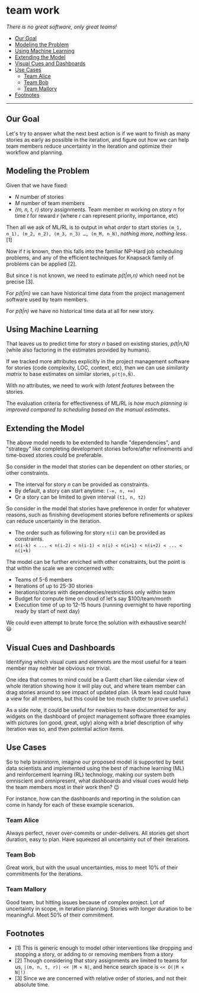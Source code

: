 team work
=========

_There is no great software, only great teams!_


<!-- MarkdownTOC levels="2,3,4,5" autoanchor=false autolink=true -->

- [Our Goal](#our-goal)
- [Modeling the Problem](#modeling-the-problem)
- [Using Machine Learning](#using-machine-learning)
- [Extending the Model](#extending-the-model)
- [Visual Cues and Dashboards](#visual-cues-and-dashboards)
- [Use Cases](#use-cases)
    - [Team Alice](#team-alice)
    - [Team Bob](#team-bob)
    - [Team Mallory](#team-mallory)
- [Footnotes](#footnotes)

<!-- /MarkdownTOC -->

______________________

## Our Goal

Let's try to answer what the next best action is if we want to finish as many stories as early as possible in the iteration, and figure out how we can help team members reduce uncertainty in the iteration and optimize their workflow and planning.

## Modeling the Problem
Given that we have fixed:

- _N_ number of stories
- _M_ number of team members
- _(m, n, t, r)_ story assignments. Team member _m_ working on story _n_ for time _t_ for reward _r_ (where _r_ can represent priority, importance, etc)

Then all we ask of ML/RL is to output in what *order* to start stories `(m_1, n_1), (m_2, n_2), (m_3, n_3) …, (m_M, n_N)`, *_nothing more, nothing less_*. [1]

Now if _t_ is known, then this falls into the familiar NP-Hard job scheduling problems, and any of the efficient techniques for Knapsack family of problems can be applied [2].

But since _t_ is not known, we need to estimate _p(t|m,n)_ which need not be precise [3].

For _p(t|m)_ we can have historical time data from the project management software used by team members.

For _p(t|n)_ we have no historical time data at all for new story.

## Using Machine Learning

That leaves us to predict time for story _n_ based on existing stories, _p(t|n,N)_ (while also factoring in the estimates provided by humans).

If we tracked more attributes explicitly in the project management software for stories (code complexity, LOC, context, etc), then we can use _similarity matrix_ to base estimates on similar stories, `p(t|n,Ñ)`.

With no attributes, we need to work with _latent features_ between the stories.

The evaluation criteria for effectiveness of ML/RL is _how much planning is improved compared to scheduling based on the manual estimates._

## Extending the Model

The above model needs to be extended to handle "dependencies", and "strategy" like completing development stories before/after refinements and time-boxed stories could be preferable.

So consider in the model that stories can be dependent on other stories, or other constraints.

- The interval for story _n_ can be provided as constraints.
- By default, a story can start anytime: `(-∞, n, +∞)`
- Or a story can be limited to given interval `(t1, n, t2)`

So consider in the model that stories have preference in order for whatever reasons, such as finishing development stories before refinements or spikes can reduce uncertainty in the iteration.

- The order such as following for story `n(i)` can be provided as constraints.
- `n(i-k) < ... < n(i-2) < n(i-1) < n(i) < n(i+1) < n(i+2) < ... < n(i+k)`


The model can be further enriched with other constraints, but the point is that within the scale we are concerned with:

- Teams of 5-6 members
- Iterations of up to 25-30 stories
- Iterations/stories with dependencies/restrictions only within team
- Budget for compute time on cloud of let's say $100/team/month
- Execution time of up to 12-15 hours (running overnight to have reporting ready by start of next day)

We could even attempt to brute force the solution with exhaustive search! :smiley:

## Visual Cues and Dashboards

Identifying which visual cues and elements are the most useful for a team member may neither be obvious nor trivial.

One idea that comes to mind could be a Gantt chart like calendar view of whole iteration showing how it will play out, and where team member can drag stories around to see impact of updated plan.
(A team lead could have a view for all members, but this could be too much clutter to prove useful.)

As a side note, it could be useful for newbies to have documented for any widgets on the dashboard of project management software three examples with pictures (on good, great, ugly) along with a brief description of why iteration was so, and then potential action items.

## Use Cases


So to help brainstorm, imagine our proposed model is supported by best data scientists and implemented using the best of machine learning (ML) and reinforcement learning (RL) technology, making our system both omniscient and omnipresent, what dashboards and visual cues would help the team members most in their work then? :wink:

For instance, how can the dashboards and reporting in the solution can come in handy for each of these example scenarios.

### Team Alice

Always perfect, never over-commits or under-delivers. All stories get short duration, easy to plan. Have squeezed all uncertainty out of their iterations.

### Team Bob

Great work, but with the usual uncertainties, miss to meet 10% of their commitments for the iterations.

### Team Mallory

Good team, but hitting issues because of complex project. Lot of uncertainty in scope, in iteration planning. Stories with longer duration to be meaningful. Meet 50% of their commitment.

## Footnotes

- [1] This is generic enough to model other interventions like dropping and stopping a story, or adding to or removing members from a story
- [2] Though considering that story assignments are limited to teams for us,  `|(m, n, t, r)| << |M ✕ N|`, and hence search space is `<< O(|M ✕ N|!)`
- [3] Since we are concerned with relative order of stories, and not their absolute time.
